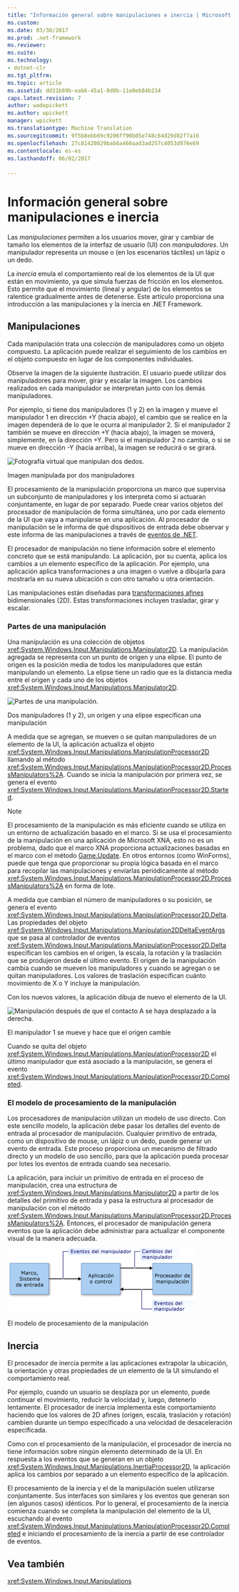 ```yaml
---
title: "Información general sobre manipulaciones e inercia | Microsoft Docs"
ms.custom: 
ms.date: 03/30/2017
ms.prod: .net-framework
ms.reviewer: 
ms.suite: 
ms.technology:
- dotnet-clr
ms.tgt_pltfrm: 
ms.topic: article
ms.assetid: dd31b89b-eab6-45a1-8d0b-11e0eb84b234
caps.latest.revision: 7
author: wadepickett
ms.author: wpickett
manager: wpickett
ms.translationtype: Machine Translation
ms.sourcegitcommit: 9f5b8ebb69c9206ff90b05e748c64d29d82f7a16
ms.openlocfilehash: 27c81420829bab6a460aad3ad257c4053d976e69
ms.contentlocale: es-es
ms.lasthandoff: 06/02/2017

---
```

# <a name="manipulations-and-inertia-overview"></a>Información general sobre manipulaciones e inercia
Las *manipulaciones* permiten a los usuarios mover, girar y cambiar de tamaño los elementos de la interfaz de usuario (UI) con *manipuladores*. Un manipulador representa un mouse o (en los escenarios táctiles) un lápiz o un dedo.  
  
 La *inercia* emula el comportamiento real de los elementos de la UI que están en movimiento, ya que simula fuerzas de fricción en los elementos. Esto permite que el movimiento (lineal y angular) de los elementos se ralentice gradualmente antes de detenerse. Este artículo proporciona una introducción a las manipulaciones y la inercia en .NET Framework.  
  
## <a name="manipulations"></a>Manipulaciones  
 Cada manipulación trata una colección de manipuladores como un objeto compuesto. La aplicación puede realizar el seguimiento de los cambios en el objeto compuesto en lugar de los componentes individuales.  
  
 Observe la imagen de la siguiente ilustración. El usuario puede utilizar dos manipuladores para mover, girar y escalar la imagen. Los cambios realizados en cada manipulador se interpretan junto con los demás manipuladores.  
  
 Por ejemplo, si tiene dos manipuladores (1 y 2) en la imagen y mueve el manipulador 1 en dirección +Y (hacia abajo), el cambio que se realice en la imagen dependerá de lo que le ocurra al manipulador 2. Si el manipulador 2 también se mueve en dirección +Y (hacia abajo), la imagen se moverá, simplemente, en la dirección +Y. Pero si el manipulador 2 no cambia, o si se mueve en dirección -Y (hacia arriba), la imagen se reducirá o se girará.  
  
 ![Fotografía virtual que manipulan dos dedos.](../../../docs/framework/common-client-technologies/media/manipulation-resize.png "Manipulation_Resize")  
  
 Imagen manipulada por dos manipuladores  
  
 El procesamiento de la manipulación proporciona un marco que supervisa un subconjunto de manipuladores y los interpreta como si actuaran conjuntamente, en lugar de por separado. Puede crear varios objetos del procesador de manipulación de forma simultánea, uno por cada elemento de la UI que vaya a manipularse en una aplicación. Al procesador de manipulación se le informa de qué dispositivos de entrada debe observar y este informa de las manipulaciones a través de [eventos de .NET](http://msdn.microsoft.com/library/17sde2xt.aspx).  
  
 El procesador de manipulación no tiene información sobre el elemento concreto que se está manipulando. La aplicación, por su cuenta, aplica los cambios a un elemento específico de la aplicación. Por ejemplo, una aplicación aplica transformaciones a una imagen o vuelve a dibujarla para mostrarla en su nueva ubicación o con otro tamaño u otra orientación.  
  
 Las manipulaciones están diseñadas para [transformaciones afines](http://msdn.microsoft.com/library/ms533810\(VS.85\).aspx) bidimensionales (2D). Estas transformaciones incluyen trasladar, girar y escalar.  
  
### <a name="parts-of-a-manipulation"></a>Partes de una manipulación  
 Una manipulación es una colección de objetos <xref:System.Windows.Input.Manipulations.Manipulator2D>. La manipulación agregada se representa con un punto de origen y una elipse. El punto de origen es la posición media de todos los manipuladores que están manipulando un elemento. La elipse tiene un radio que es la distancia media entre el origen y cada uno de los objetos <xref:System.Windows.Input.Manipulations.Manipulator2D>.  
  
 ![Partes de una manipulación.](../../../docs/framework/common-client-technologies/media/manipulation-definition.png "Manipulation_Definition")  
  
 Dos manipuladores (1 y 2), un origen y una elipse especifican una manipulación  
  
 A medida que se agregan, se mueven o se quitan manipuladores de un elemento de la UI, la aplicación actualiza el objeto <xref:System.Windows.Input.Manipulations.ManipulationProcessor2D> llamando al método <xref:System.Windows.Input.Manipulations.ManipulationProcessor2D.ProcessManipulators%2A>. Cuando se inicia la manipulación por primera vez, se genera el evento <xref:System.Windows.Input.Manipulations.ManipulationProcessor2D.Started>.  
  
> [!NOTE]
>  El procesamiento de la manipulación es más eficiente cuando se utiliza en un entorno de actualización basado en el marco. Si se usa el procesamiento de la manipulación en una aplicación de Microsoft XNA, esto no es un problema, dado que el marco XNA proporciona actualizaciones basadas en el marco con el método [Game.Update](http://msdn.microsoft.com/library/microsoft.xna.framework.game.update.aspx). En otros entornos (como WinForms), puede que tenga que proporcionar su propia lógica basada en el marco para recopilar las manipulaciones y enviarlas periódicamente al método <xref:System.Windows.Input.Manipulations.ManipulationProcessor2D.ProcessManipulators%2A> en forma de lote.  
  
 A medida que cambian el número de manipuladores o su posición, se genera el evento <xref:System.Windows.Input.Manipulations.ManipulationProcessor2D.Delta>. Las propiedades del objeto <xref:System.Windows.Input.Manipulations.Manipulation2DDeltaEventArgs> que se pasa al controlador de eventos <xref:System.Windows.Input.Manipulations.ManipulationProcessor2D.Delta> especifican los cambios en el origen, la escala, la rotación y la traslación que se produjeron desde el último evento. El origen de la manipulación cambia cuando se mueven los manipuladores y cuando se agregan o se quitan manipuladores. Los valores de traslación especifican cuánto movimiento de X o Y incluye la manipulación.  
  
 Con los nuevos valores, la aplicación dibuja de nuevo el elemento de la UI.  
  
 ![Manipulación después de que el contacto A se haya desplazado a la derecha.](../../../docs/framework/common-client-technologies/media/manipulation-changed.png "Manipulation_Changed")  
  
 El manipulador 1 se mueve y hace que el origen cambie  
  
 Cuando se quita del objeto <xref:System.Windows.Input.Manipulations.ManipulationProcessor2D> el último manipulador que está asociado a la manipulación, se genera el evento <xref:System.Windows.Input.Manipulations.ManipulationProcessor2D.Completed>.  
  
### <a name="the-manipulation-processing-model"></a>El modelo de procesamiento de la manipulación  
 Los procesadores de manipulación utilizan un modelo de uso directo. Con este sencillo modelo, la aplicación debe pasar los detalles del evento de entrada al procesador de manipulación. Cualquier primitivo de entrada, como un dispositivo de mouse, un lápiz o un dedo, puede generar un evento de entrada. Este proceso proporciona un mecanismo de filtrado directo y un modelo de uso sencillo, para que la aplicación pueda procesar por lotes los eventos de entrada cuando sea necesario.  
  
 La aplicación, para incluir un primitivo de entrada en el proceso de manipulación, crea una estructura de <xref:System.Windows.Input.Manipulations.Manipulator2D> a partir de los detalles del primitivo de entrada y pasa la estructura al procesador de manipulación con el método <xref:System.Windows.Input.Manipulations.ManipulationProcessor2D.ProcessManipulators%2A>. Entonces, el procesador de manipulación genera eventos que la aplicación debe administrar para actualizar el componente visual de la manera adecuada.  
  
 ![Flujo del modelo de uso directo de manipulaciones.](../../../docs/framework/common-client-technologies/media/manipulation-flow.png "Manipulation_Flow")  
  
 El modelo de procesamiento de la manipulación  
  
## <a name="inertia"></a>Inercia  
 El procesador de inercia permite a las aplicaciones extrapolar la ubicación, la orientación y otras propiedades de un elemento de la UI simulando el comportamiento real.  
  
 Por ejemplo, cuando un usuario se desplaza por un elemento, puede continuar el movimiento, reducir la velocidad y, luego, detenerlo lentamente. El procesador de inercia implementa este comportamiento haciendo que los valores de 2D afines (origen, escala, traslación y rotación) cambien durante un tiempo especificado a una velocidad de desaceleración especificada.  
  
 Como con el procesamiento de la manipulación, el procesador de inercia no tiene información sobre ningún elemento determinado de la UI. En respuesta a los eventos que se generan en un objeto <xref:System.Windows.Input.Manipulations.InertiaProcessor2D>, la aplicación aplica los cambios por separado a un elemento específico de la aplicación.  
  
 El procesamiento de la inercia y el de la manipulación suelen utilizarse conjuntamente. Sus interfaces son similares y los eventos que generan son (en algunos casos) idénticos. Por lo general, el procesamiento de la inercia comienza cuando se completa la manipulación del elemento de la UI, escuchando al evento <xref:System.Windows.Input.Manipulations.ManipulationProcessor2D.Completed> e iniciando el procesamiento de la inercia a partir de ese controlador de eventos.  
  
## <a name="see-also"></a>Vea también  
 <xref:System.Windows.Input.Manipulations>
